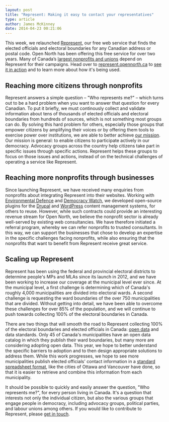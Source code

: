 ```yaml
---
layout: post
title: "Represent: Making it easy to contact your representatives"
type: article
author: James McKinney
date: 2014-04-23 00:21:06
---
```

This week, we relaunched [Represent](https://represent.opennorth.ca/), our free web service that finds the elected officials and electoral boundaries for any Canadian address or postal code. Open North has been offering this free service for over two years. Many of Canada’s [largest nonprofits and unions](https://represent.opennorth.ca/#users) depend on Represent for their campaigns. Head over to [represent.opennorth.ca](https://represent.opennorth.ca/) to [see it in action](https://represent.opennorth.ca/demo/) and to learn more about how it's being used.

## Reaching more citizens through nonprofits

Represent answers a simple question – "Who represents me?" – which turns out to be a hard problem when you want to answer that question for every Canadian. To put it briefly, we must continously collect and validate information about tens of thousands of elected officials and electoral boundaries from hundreds of sources, which is not something most groups can do. By solving this hard problem for others, especially those groups that empower citizens by amplifying their voices or by offering them tools to exercise power over institutions, we are able to better achieve [our mission](http://opennorth.ca/about/). Our mission is general: to enable citizens to participate actively in our democracy. Advocacy groups across the country help citizens take part in specific issues through specific actions. Represent helps these groups to focus on those issues and actions, instead of on the technical challenges of operating a service like Represent.

## Reaching more nonprofits through businesses

Since launching Represent, we have received many enquiries from nonprofits about integrating Represent into their websites. Working with [Environmental Defence](http://environmentaldefence.ca/) and [Democracy Watch](http://democracywatch.ca/), we developed open-source plugins for the [Drupal](https://drupal.org/project/represent) and [WordPress](http://wordpress.org/plugins/represent-api/) content management systems, for others to reuse. However, while such contracts could provide an interesting revenue stream for Open North, we believe the nonprofit sector is already well-served by existing web consultancies. We have therefore initiated a referral program, whereby we can refer nonprofits to trusted consultants. In this way, we can support the businesses that chose to develop an expertise in the specific challenges facing nonprofits, while also ensuring that the nonprofits that want to benefit from Represent receive great service.

## Scaling up Represent

Represent has been using the federal and provincial electoral districts to determine people's MPs and MLAs since its launch in 2012, and we have been working to increase our coverage at the municipal level ever since. At the municipal level, a first challenge is determining which of Canada's roughly 4,000 municipalities are divided into electoral wards. A second challenge is requesting the ward boundaries of the over 750 municipalities that are divided. Without getting into detail, we have been able to overcome these challenges for over 85% of the population, and we will continue to push towards collecting 100% of the electoral boundaries in Canada.

There are two things that will smooth the road to Represent collecting 100% of the electoral boundaries and elected officials in Canada: [open data](http://opendefinition.org/) and data standards. Only 45 of Canada's municipalities have an open data catalog in which they publish their ward boundaries, but many more are considering adopting open data. This year, we hope to better understand the specific barriers to adoption and to then design appropriate solutions to address them. While this work progresses, we hope to see more municipalities publish elected officials' contact information in a [standard spreadsheet format](https://represent.opennorth.ca/government/), like the cities of Ottawa and Vancouver have done, so that it is easier to retrieve and combine this information from each municipality.

It should be possible to quickly and easily answer the question, "Who represents me?", for every person living in Canada. It's a question that interests not only the individual citizen, but also the various groups that engage people in democracy, including advocacy groups, political parties, and labour unions among others. If you would like to contribute to Represent, please [get in touch](mailto:represent@opennorth.ca).
